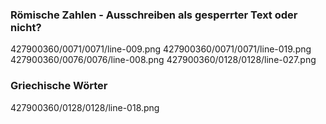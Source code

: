 ### Römische Zahlen - Ausschreiben als gesperrter Text oder nicht?
427900360/0071/0071/line-009.png
427900360/0071/0071/line-019.png
427900360/0076/0076/line-008.png
427900360/0128/0128/line-027.png
### Griechische Wörter
427900360/0128/0128/line-018.png

